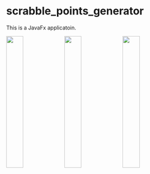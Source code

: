 # scrabble_points_generator

This is a JavaFx applicatoin.

<image src="Images/java1.jpg" width="30%" height=auto>
<image src="Images/java2.jpg" width="30%" height=auto>
<image src="Images/java3.jpg" width="30%" height=auto>

